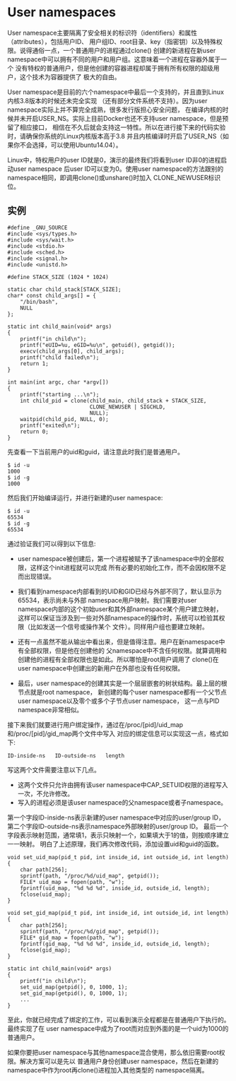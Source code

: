 User namespaces
========================================

User namespace主要隔离了安全相关的标识符（identifiers）和属性（attributes），包括用户ID、
用户组ID、root目录、key（指密钥）以及特殊权限。说得通俗一点，一个普通用户的进程通过clone()
创建的新进程在新user namespace中可以拥有不同的用户和用户组。这意味着一个进程在容器外属于一个
没有特权的普通用户，但是他创建的容器进程却属于拥有所有权限的超级用户，这个技术为容器提供了
极大的自由。

User namespace是目前的六个namespace中最后一个支持的，并且直到Linux内核3.8版本的时候还未完全实现
（还有部分文件系统不支持）。因为user namespace实际上并不算完全成熟，很多发行版担心安全问题，
在编译内核的时候并未开启USER_NS。实际上目前Docker也还不支持user namespace，但是预留了相应接口，
相信在不久后就会支持这一特性。所以在进行接下来的代码实验时，请确保你系统的Linux内核版本高于3.8
并且内核编译时开启了USER_NS（如果你不会选择，可以使用Ubuntu14.04）。

Linux中，特权用户的user ID就是0，演示的最终我们将看到user ID非0的进程启动user namespace
后user ID可以变为0。使用user namespace的方法跟别的namespace相同，即调用clone()或unshare()时加入
CLONE_NEWUSER标识位。

实例
----------------------------------------

```
#define _GNU_SOURCE
#include <sys/types.h>
#include <sys/wait.h>
#include <stdio.h>
#include <sched.h>
#include <signal.h>
#include <unistd.h>

#define STACK_SIZE (1024 * 1024)

static char child_stack[STACK_SIZE];
char* const child_args[] = {
    "/bin/bash",
    NULL
};

static int child_main(void* args)
{
    printf("in child\n");
    printf("eUID=%u, eGID=%u\n", getuid(), getgid());
    execv(child_args[0], child_args);
    printf("child failed\n");
    return 1;
}

int main(int argc, char *argv[])
{
    printf("starting ...\n");
    int child_pid = clone(child_main, child_stack + STACK_SIZE,
                          CLONE_NEWUSER | SIGCHLD,
                          NULL);
    waitpid(child_pid, NULL, 0);
    printf("exited\n");
    return 0;
}
```

先查看一下当前用户的uid和guid，请注意此时我们是普通用户。

```
$ id -u
1000
$ id -g
1000
```

然后我们开始编译运行，并进行新建的user namespace:

```
$ id -u
65534
$ id -g
65534
```

通过验证我们可以得到以下信息:

* user namespace被创建后，第一个进程被赋予了该namespace中的全部权限，这样这个init进程就可以完成
  所有必要的初始化工作，而不会因权限不足而出现错误。

* 我们看到namespace内部看到的UID和GID已经与外部不同了，默认显示为65534，表示尚未与外部
namespace用户映射。我们需要对user namespace内部的这个初始user和其外部namespace某个用户建立映射，
这样可以保证当涉及到一些对外部namespace的操作时，系统可以检验其权限（比如发送一个信号或操作某个
文件）。同样用户组也要建立映射。

* 还有一点虽然不能从输出中看出来，但是值得注意。用户在新namespace中有全部权限，但是他在创建他的
父namespace中不含任何权限。就算调用和创建他的进程有全部权限也是如此。所以哪怕是root用户调用了
clone()在user namespace中创建出的新用户在外部也没有任何权限。

* 最后，user namespace的创建其实是一个层层嵌套的树状结构。最上层的根节点就是root namespace，
新创建的每个user namespace都有一个父节点user namespace以及零个或多个子节点user namespace，
这一点与PID namespace非常相似。

接下来我们就要进行用户绑定操作，通过在/proc/[pid]/uid_map和/proc/[pid]/gid_map两个文件中写入
对应的绑定信息可以实现这一点，格式如下:

```
ID-inside-ns   ID-outside-ns   length
```

写这两个文件需要注意以下几点。

* 这两个文件只允许由拥有该user namespace中CAP_SETUID权限的进程写入一次，不允许修改。
* 写入的进程必须是该user namespace的父namespace或者子namespace。

第一个字段ID-inside-ns表示新建的user namespace中对应的user/group ID，
第二个字段ID-outside-ns表示namespace外部映射的user/group ID。
最后一个字段表示映射范围，通常填1，表示只映射一个，如果填大于1的值，则按顺序建立一一映射。
明白了上述原理，我们再次修改代码，添加设置uid和guid的函数。

```
void set_uid_map(pid_t pid, int inside_id, int outside_id, int length)
{
    char path[256];
    sprintf(path, "/proc/%d/uid_map", getpid());
    FILE* uid_map = fopen(path, "w");
    fprintf(uid_map, "%d %d %d", inside_id, outside_id, length);
    fclose(uid_map);
}

void set_gid_map(pid_t pid, int inside_id, int outside_id, int length)
{
    char path[256];
    sprintf(path, "/proc/%d/gid_map", getpid());
    FILE* gid_map = fopen(path, "w");
    fprintf(gid_map, "%d %d %d", inside_id, outside_id, length);
    fclose(gid_map);
}

static int child_main(void* args)
{
    printf("in child\n");
    set_uid_map(getpid(), 0, 1000, 1);
    set_gid_map(getpid(), 0, 1000, 1);
    ...
}
```

至此，你就已经完成了绑定的工作，可以看到演示全程都是在普通用户下执行的。最终实现了在
user namespace中成为了root而对应到外面的是一个uid为1000的普通用户。

如果你要把user namespace与其他namespace混合使用，那么依旧需要root权限。解决方案可以是先以
普通用户身份创建user namespace，然后在新建的namespace中作为root再clone()进程加入其他类型的
namespace隔离。
